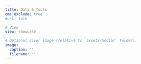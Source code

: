 ```yaml
---
title: Data & Tools
cms_exclude: true
#url: talk

# View
view: showcase

# Optional cover image (relative to `assets/media/` folder).
image:
  caption: ''
  filename: ''
---
```

